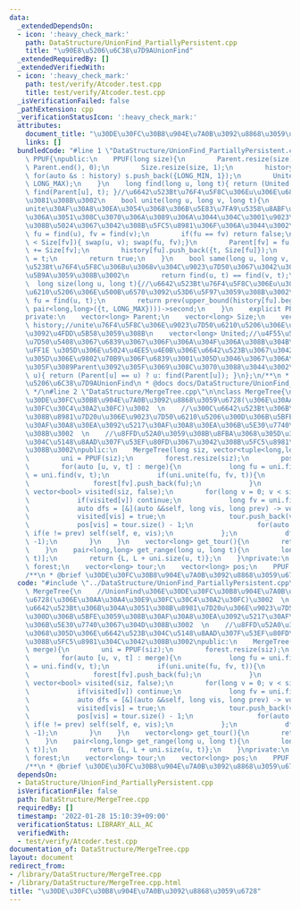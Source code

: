 ```yaml
---
data:
  _extendedDependsOn:
  - icon: ':heavy_check_mark:'
    path: DataStructure/UnionFind_PartiallyPersistent.cpp
    title: "\u90E8\u5206\u6C38\u7D9AUnionFind"
  _extendedRequiredBy: []
  _extendedVerifiedWith:
  - icon: ':heavy_check_mark:'
    path: test/verify/Atcoder.test.cpp
    title: test/verify/Atcoder.test.cpp
  _isVerificationFailed: false
  _pathExtension: cpp
  _verificationStatusIcon: ':heavy_check_mark:'
  attributes:
    document_title: "\u30DE\u30FC\u30B8\u904E\u7A0B\u3092\u8868\u3059\u6728"
    links: []
  bundledCode: "#line 1 \"DataStructure/UnionFind_PartiallyPersistent.cpp\"\nclass\
    \ PPUF{\npublic:\n    PPUF(long size){\n        Parent.resize(size); iota(Parent.begin(),\
    \ Parent.end(), 0);\n        Size.resize(size, 1);\n        history.resize(size);\
    \ for(auto &s : history) s.push_back({LONG_MIN, 1});\n        United.resize(size,\
    \ LONG_MAX);\n    }\n    long find(long u, long t){ return (United[u] > t) ? u:\
    \ find(Parent[u], t); }//\u6642\u523Bt\u76F4\u5F8C\u306Eu\u306E\u6839\u3092\u6C42\
    \u3081\u308B\u3002\n    bool unite(long u, long v, long t){\n        //t\u306F\
    unite\u30AF\u30A8\u30EA\u3054\u3068\u306B\u5E83\u7FA9\u5358\u8ABF\u5897\u52A0\u3067\
    \u306A\u3051\u308C\u3070\u306A\u3089\u306A\u3044\u304C\u3001\u9023\u7D9A\u3059\
    \u308B\u5024\u3067\u3042\u308B\u5FC5\u8981\u306F\u306A\u3044\u3002\n        long\
    \ fu = find(u), fv = find(v);\n        if(fu == fv) return false;\n        if(Size[fu]\
    \ < Size[fv]){ swap(u, v); swap(fu, fv);}\n        Parent[fv] = fu;\n        Size[fu]\
    \ += Size[fv];\n        history[fu].push_back({t, Size[fu]});\n        United[fv]\
    \ = t;\n        return true;\n    }\n    bool same(long u, long v, long t){//\u6642\
    \u523Bt\u76F4\u5F8C\u306Bu\u3068v\u304C\u9023\u7D50\u3067\u3042\u308B\u304B\u5224\
    \u5B9A\u3059\u308B\u3002\n        return find(u, t) == find(v, t);\n    }\n  \
    \  long size(long u, long t){//\u6642\u523Bt\u76F4\u5F8C\u306Eu\u306E\u9023\u7D50\
    \u6210\u5206\u306E\u500B\u6570\u3092\u53D6\u5F97\u3059\u308B\u3002\n        long\
    \ fu = find(u, t);\n        return prev(upper_bound(history[fu].begin(), history[fu].end(),\
    \ pair<long,long>({t, LONG_MAX})))->second;\n    }\n    explicit PPUF() = default;\n\
    private:\n    vector<long> Parent;\n    vector<long> Size;\n    vector<vector<pair<long,long>>>\
    \ history;//unite\u76F4\u5F8C\u306E\u9023\u7D50\u6210\u5206\u306E\u30B5\u30A4\u30BA\
    \u3092\u4FDD\u5B58\u3059\u308B\n    vector<long> United;//\u4F55\u56DE\u76EE\u306E\
    \u7D50\u5408\u3067\u6839\u3067\u306F\u306A\u304F\u306A\u308B\u304B\u3000\u30FC\
    \uFF1E \u305D\u306E\u5024\u4EE5\u4E0B\u306E\u6642\u523B\u3067\u3042\u308C\u3070\
    \u305D\u306E\u9802\u70B9\u306F\u6839\u3001\u305D\u3046\u3067\u306A\u304B\u3063\
    \u305F\u3089Parent\u3092\u305F\u3069\u308C\u3070\u3088\u3044\u3002\n    long find(long\
    \ u){ return (Parent[u] == u) ? u: find(Parent[u]); }\n};\n/**\n * @brief \u90E8\
    \u5206\u6C38\u7D9AUnionFind\n * @docs docs/DataStructure/UnionFind_PartiallyPersistent.md\n\
    \ */\n#line 2 \"DataStructure/MergeTree.cpp\"\n\nclass MergeTree{\n    //UnionFind\u306E\
    \u30DE\u30FC\u30B8\u904E\u7A0B\u3092\u8868\u3059\u6728(\u306E\u30AA\u30A4\u30E9\
    \u30FC\u30C4\u30A2\u30FC)\u3002  \n    //\u300C\u6642\u523Bt\u306B\u304A\u3051\
    \u308B\u8981\u7D20u\u306E\u9023\u7D50\u6210\u5206\u300D\u306B\u5BFE\u3059\u308B\
    \u30AF\u30A8\u30EA\u3092\u5217\u30AF\u30A8\u30EA\u306B\u5E30\u7740\u3067\u304D\
    \u308B\u3002  \n    //\u8FFD\u52A0\u3059\u308B\u8FBA\u3068\u305D\u306E\u6642\u523B\
    \u304C\u5148\u8AAD\u307F\u53EF\u80FD\u3067\u3042\u308B\u5FC5\u8981\u304C\u3042\
    \u308B\u3002\npublic:\n    MergeTree(long siz, vector<tuple<long,long,long>> merge){\n\
    \        uni = PPUF(siz);\n        forest.resize(siz);\n        pos.resize(siz);\n\
    \        for(auto [u, v, t] : merge){\n            long fu = uni.find(u, t), fv\
    \ = uni.find(v, t);\n            if(uni.unite(fu, fv, t)){\n                forest[fu].push_back(fv);\n\
    \                forest[fv].push_back(fu);\n            }\n        }\n       \
    \ vector<bool> visited(siz, false);\n        for(long v = 0; v < siz; v++){\n\
    \            if(visited[v]) continue;\n            long fv = uni.find(v, INT_MAX);\n\
    \            auto dfs = [&](auto &&self, long vis, long prev) -> void {\n    \
    \            visited[vis] = true;\n                tour.push_back(vis);\n    \
    \            pos[vis] = tour.size() - 1;\n                for(auto e : forest[vis])\
    \ if(e != prev) self(self, e, vis);\n            };\n            dfs(dfs, fv,\
    \ -1);\n        }\n    }\n    vector<long> get_tour(){\n        return tour;\n\
    \    }\n    pair<long,long> get_range(long u, long t){\n        long L = pos[uni.find(u,\
    \ t)];\n        return {L, L + uni.size(u, t)};\n    }\nprivate:\n    vector<vector<long>>\
    \ forest;\n    vector<long> tour;\n    vector<long> pos;\n    PPUF uni;\n};\n\
    /**\n * @brief \u30DE\u30FC\u30B8\u904E\u7A0B\u3092\u8868\u3059\u6728\n */\n"
  code: "#include \"../DataStructure/UnionFind_PartiallyPersistent.cpp\"\n\nclass\
    \ MergeTree{\n    //UnionFind\u306E\u30DE\u30FC\u30B8\u904E\u7A0B\u3092\u8868\u3059\
    \u6728(\u306E\u30AA\u30A4\u30E9\u30FC\u30C4\u30A2\u30FC)\u3002  \n    //\u300C\
    \u6642\u523Bt\u306B\u304A\u3051\u308B\u8981\u7D20u\u306E\u9023\u7D50\u6210\u5206\
    \u300D\u306B\u5BFE\u3059\u308B\u30AF\u30A8\u30EA\u3092\u5217\u30AF\u30A8\u30EA\
    \u306B\u5E30\u7740\u3067\u304D\u308B\u3002  \n    //\u8FFD\u52A0\u3059\u308B\u8FBA\
    \u3068\u305D\u306E\u6642\u523B\u304C\u5148\u8AAD\u307F\u53EF\u80FD\u3067\u3042\
    \u308B\u5FC5\u8981\u304C\u3042\u308B\u3002\npublic:\n    MergeTree(long siz, vector<tuple<long,long,long>>\
    \ merge){\n        uni = PPUF(siz);\n        forest.resize(siz);\n        pos.resize(siz);\n\
    \        for(auto [u, v, t] : merge){\n            long fu = uni.find(u, t), fv\
    \ = uni.find(v, t);\n            if(uni.unite(fu, fv, t)){\n                forest[fu].push_back(fv);\n\
    \                forest[fv].push_back(fu);\n            }\n        }\n       \
    \ vector<bool> visited(siz, false);\n        for(long v = 0; v < siz; v++){\n\
    \            if(visited[v]) continue;\n            long fv = uni.find(v, INT_MAX);\n\
    \            auto dfs = [&](auto &&self, long vis, long prev) -> void {\n    \
    \            visited[vis] = true;\n                tour.push_back(vis);\n    \
    \            pos[vis] = tour.size() - 1;\n                for(auto e : forest[vis])\
    \ if(e != prev) self(self, e, vis);\n            };\n            dfs(dfs, fv,\
    \ -1);\n        }\n    }\n    vector<long> get_tour(){\n        return tour;\n\
    \    }\n    pair<long,long> get_range(long u, long t){\n        long L = pos[uni.find(u,\
    \ t)];\n        return {L, L + uni.size(u, t)};\n    }\nprivate:\n    vector<vector<long>>\
    \ forest;\n    vector<long> tour;\n    vector<long> pos;\n    PPUF uni;\n};\n\
    /**\n * @brief \u30DE\u30FC\u30B8\u904E\u7A0B\u3092\u8868\u3059\u6728\n */\n"
  dependsOn:
  - DataStructure/UnionFind_PartiallyPersistent.cpp
  isVerificationFile: false
  path: DataStructure/MergeTree.cpp
  requiredBy: []
  timestamp: '2022-01-28 15:10:39+09:00'
  verificationStatus: LIBRARY_ALL_AC
  verifiedWith:
  - test/verify/Atcoder.test.cpp
documentation_of: DataStructure/MergeTree.cpp
layout: document
redirect_from:
- /library/DataStructure/MergeTree.cpp
- /library/DataStructure/MergeTree.cpp.html
title: "\u30DE\u30FC\u30B8\u904E\u7A0B\u3092\u8868\u3059\u6728"
---
```

